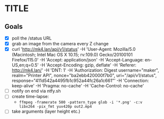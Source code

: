 TITLE
=====

Goals
-----
- [x] poll the /status URL
- [x] grab an image from the camera every Z change
- [x] curl 'http://mk4.lan/api/v1/status' -H 'User-Agent: Mozilla/5.0 (Macintosh; Intel Mac OS X 10.15; rv:109.0) Gecko/20100101 Firefox/115.0' -H 'Accept: application/json' -H 'Accept-Language: en-US,en;q=0.5' -H 'Accept-Encoding: gzip, deflate' -H 'Referer: http://mk4.lan/' -H 'DNT: 1' -H 'Authorization: Digest username="maker", realm="Printer API", nonce="ba2ebb420000f7b0", uri="/api/v1/status", response="411d542a4495fb1c952a44fc26a1c661"' -H 'Connection: keep-alive' -H 'Pragma: no-cache' -H 'Cache-Control: no-cache'
- [ ] notify on end via ntfy.sh
- [ ] create time-lapse:
    - `ffmpeg -framerate 500 -pattern_type glob -i '*.png' -c:v libx264 -pix_fmt yuv420p out2.mp4`
- [ ] take arguments (layer height etc.)
